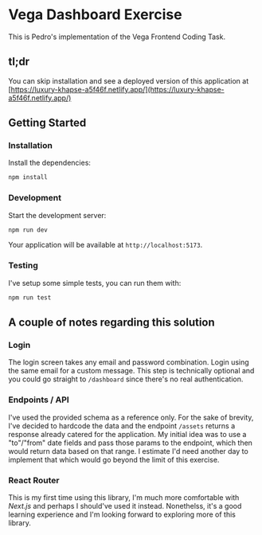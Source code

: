 # Vega Dashboard Exercise

This is Pedro's implementation of the Vega Frontend Coding Task.

## tl;dr

You can skip installation and see a deployed version of this application at [https://luxury-khapse-a5f46f.netlify.app/](https://luxury-khapse-a5f46f.netlify.app/)

## Getting Started

### Installation

Install the dependencies:

```bash
npm install
```

### Development

Start the development server:

```bash
npm run dev
```

Your application will be available at `http://localhost:5173`.

### Testing

I've setup some simple tests, you can run them with:

```bash
npm run test
```

## A couple of notes regarding this solution

### Login

The login screen takes any email and password combination. Login using the same email for a custom message. This step is technically optional and you could go straight to `/dashboard` since there's no real authentication.

### Endpoints / API

I've used the provided schema as a reference only. For the sake of brevity, I've decided to hardcode the data and the endpoint `/assets` returns a response already catered for the application. My initial idea was to use a "to"/"from" date fields and pass those params to the endpoint, which then would return data based on that range. I estimate I'd need another day to implement that which would go beyond the limit of this exercise.

### React Router

This is my first time using this library, I'm much more comfortable with *Next.js* and perhaps I should've used it instead. Nonethelss, it's a good learning experience and I'm looking forward to exploring more of this library.